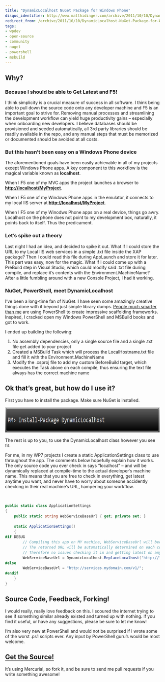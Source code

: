 ```yaml
---
title: "DynamicLocalhost NuGet Package for Windows Phone"
disqus_identifier: http://www.matthidinger.com/archive/2011/10/10/DynamicLocalhost-NuGet-Package-for-Windows-Phone.aspx
redirect_from: /archive/2011/10/10/DynamicLocalhost-NuGet-Package-for-Windows-Phone.aspx/
tags: 
- wpdev
- open-source
- community
- nuget
- powershell
- msbuild
---
```

Why?
----

### Because I should be able to Get Latest and F5!

I think simplicity is a crucial measure of success in all software. I think being able to pull down the source code onto any developer machine and F5 is an important goal to strive for. Removing manual processes and streamlining the development workflow can yield huge productivity gains – especially when onboarding new developers. I believe databases should be provisioned and seeded automatically, all 3rd party libraries should be readily available in the repo, and any manual steps that must be memorized or documented should be avoided at all costs.

### But this hasn’t been easy on a Windows Phone device

The aforementioned goals have been easily achievable in all of my projects except Windows Phone apps. A key component to this workflow is the magical variable known as **localhost**.

When I F5 one of my MVC apps the project launches a browser to **<http://localhost/MyProject>**.

When I F5 one of my Windows Phone apps in the emulator, it connects to my local IIS server at **<http://localhost/MyProject>**.

When I F5 one of my Winodws Phone apps on a real device, things go awry. Localhost on the phone does not point to my development box, naturally, it points back to itself. Thus the predicament.

### Let’s spike out a theory

Last night I had an idea, and decided to spike it out. What if I could store the URL to my Local IIS web services in a simple .txt file inside the XAP package? Then I could read this file during AppLaunch and store it for later. This part was easy, now for the magic. What if I could come up with a PreBuild step in Visual Studio, which could modify said .txt file during compile, and replace it’s contents with the Environment.MachineName? After a little fumbling around with a new Console Project, I had it working.

### NuGet, PowerShell, meet DynamicLocalhost

I’ve been a long-time fan of NuGet. I have seen some amazingly creative things done with it beyond just simple library dumps. [People much smarter than me](http://blog.stevensanderson.com/2011/01/13/scaffold-your-aspnet-mvc-3-project-with-the-mvcscaffolding-package/) are using PowerShell to create impressive scaffolding frameworks. Inspired, I cracked open my Windows PowerShell and MSBuild books and got to work.

I ended up building the following:

1.  No assembly dependencies, only a single source file and a single .txt file get added to your project
2.  Created a MSBuild Task which will process the LocalHostname.txt file and fill it with the Environment.MachineName
3.  Modify the .csproj file to add my custom BeforeBuild target, which executes the Task above on each compile, thus ensuring the text file always has the correct machine name

Ok that’s great, but how do I use it?
-------------------------------------

First you have to install the package. Make sure NuGet is installed.

[<img src="/images/subtext-content/www_matthidinger_com/Windows-Live-Writer/DynamicLocalhost_132CE/image_thumb.png" title="image" alt="image" width="759" height="82" />](/images/subtext-content/www_matthidinger_com/Windows-Live-Writer/DynamicLocalhost_132CE/image_2.png)

The rest is up to you, to use the DynamicLocalhost class however you see fit.

For me, in my WP7 projects I create a static ApplicationSettings class to use throughout the app. The comments below hopefully explain how it works. The only source code you ever check in says “localhost” – and will be dynamically replaced at compile-time to the actual developer’s machine name. This means that you are free to check in everything, get latest anytime you want, and never have to worry about someone accidently checking in their real machine’s URL, hampering your workflow.

 

```csharp
public static class ApplicationSettings
{
    public static string WebServiceBaseUrl { get; private set; }

    static ApplicationSettings()
    {
#if DEBUG
        // Compiling this app on MY machine, WebServiceBaseUrl will become: http://MATT-PC/RealWorldWP7.Web/
        // The returned URL will be automatically determined on each compile
        // Therefore no issues checking it in and getting latest on any developer machine
        WebServiceBaseUrl = DynamicLocalhost.ReplaceLocalhost("http://localhost/RealWorldWP7.Web/");
#else
        WebServiceBaseUrl = "http://services.mydomain.com/v1/";
#endif
    }
}
```

Source Code, Feedback, Forking!
-------------------------------

I would really, really love feedback on this. I scoured the internet trying to see if something similar already existed and turned up with nothing. If you find it useful, or have any suggestions, please be sure to let me know!

I’m also very new at PowerShell and would not be surprised if I wrote some of the worst .ps1 scripts ever. Any input by PowerShell guru’s would be most welcome.

[Get the Source!](http://dynamiclocalhost.codeplex.com/SourceControl/list/changesets)
-------------------------------------------------------------------------------------

It’s using Mercurial, so fork it, and be sure to send me pull requests if you write something awesome!

 

